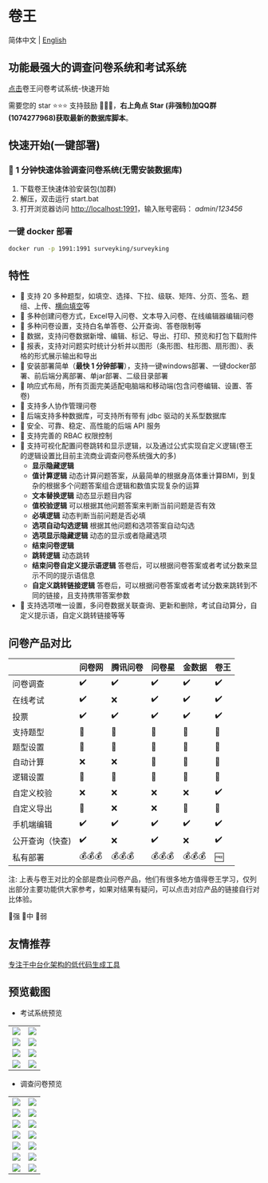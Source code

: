 # 卷王

简体中文 | [English](./README.en-us.md)

## 功能最强大的调查问卷系统和考试系统

[点击](https://wj.surveyking.cn/s/start)卷王问卷考试系统-快速开始

需要您的 star ⭐️⭐️⭐️ 支持鼓励 🙏🙏🙏，**右上角点 Star (非强制)加QQ群(1074277968)获取最新的数据库脚本**。

## 快速开始(一键部署)

### 🚀 1 分钟快速体验调查问卷系统(无需安装数据库)

1. 下载卷王快速体验安装包(加群)
2. 解压，双击运行 start.bat
3. 打开浏览器访问 [http://localhost:1991](http://localhost:1991)，输入账号密码： *admin*/*123456*

### 一键 docker 部署

```bash
docker run -p 1991:1991 surveyking/surveyking
```

## 特性

- 🥇 支持 20 多种题型，如填空、选择、下拉、级联、矩阵、分页、签名、题组、上传、[横向填空](https://wj.surveyking.cn/s/EMqvs7)等
- 🎉 多种创建问卷方式，Excel导入问卷、文本导入问卷、在线编辑器编辑问卷
- 💪 多种问卷设置，支持白名单答卷、公开查询、答卷限制等
- 🎇 数据，支持问卷数据新增、编辑、标记、导出、打印、预览和打包下载附件
- 🎨 报表，支持对问题实时统计分析并以图形（条形图、柱形图、扇形图）、表格的形式展示输出和导出
- 🚀 安装部署简单（**最快 1 分钟部署**），支持一键windows部署、一键docker部署、前后端分离部署、单jar部署、二级目录部署
- 🥊 响应式布局，所有页面完美适配电脑端和移动端(包含问卷编辑、设置、答卷)
- 👬 支持多人协作管理问卷
- 🎁 后端支持多种数据库，可支持所有带有 jdbc 驱动的关系型数据库
- 🐯 安全、可靠、稳定、高性能的后端 API 服务
- 🙆 支持完善的 RBAC 权限控制
- 🦋 支持可视化配置问卷跳转和显示逻辑，以及通过公式实现自定义逻辑(卷王的逻辑设置比目前主流商业调查问卷系统强大的多)
  - **显示隐藏逻辑**
  - **值计算逻辑** 动态计算问题答案，从最简单的根据身高体重计算BMI，到复杂的根据多个问题答案组合逻辑和数值实现复杂的运算
  - **文本替换逻辑** 动态显示题目内容
  - **值校验逻辑** 可以根据其他问题答案来判断当前问题是否有效
  - **必填逻辑** 动态判断当前问题是否必填
  - **选项自动勾选逻辑** 根据其他问题和选项答案自动勾选
  - **选项显示隐藏逻辑** 动态的显示或者隐藏选项
  - **结束问卷逻辑** 
  - **跳转逻辑** 动态跳转
  - **结束问卷自定义提示语逻辑** 答卷后，可以根据问卷答案或者考试分数来显示不同的提示语信息
  - **自定义跳转链接逻辑** 答卷后，可以根据问卷答案或者考试分数来跳转到不同的链接，且支持携带答案参数
- 🌈 支持选项唯一设置，多问卷数据关联查询、更新和删除，考试自动算分，自定义提示语，自定义跳转链接等等

## 问卷产品对比

|                 | 问卷网 | 腾讯问卷 | 问卷星 | 金数据 | 卷王 |
| --------------- | ------ | -------- | ------ | ------ | ---- |
| 问卷调查        | ✔️   | ✔️     | ✔️   | ✔️   | ✔️ |
| 在线考试        | ✔️   | ❌       | ✔️   | ✔️   | ✔️ |
| 投票            | ✔️   | ✔️     | ✔️   | ✔️   | ✔️ |
| 支持题型        | 🥇     | 🥉       | 🥇     | 🥈     | 🥈   |
| 题型设置        | 🥇     | 🥉       | 🥇     | 🥇     | 🥇   |
| 自动计算        | ❌     | ❌       | 🥉     | 🥈     | 🥇   |
| 逻辑设置        | 🥈     | 🥈       | 🥈     | 🥈     | 🥇   |
| 自定义校验      | ❌     | ❌       | ❌     | ❌     | ✔️ |
| 自定义导出      | 🥈     | ❌       | ❌     | 🥉     | 🥇   |
| 手机端编辑      | ✔️   | ✔️     | ✔️   | ✔️   | ✔️ |
| 公开查询（快查) | ✔️   | ❌       | ✔️   | ❌     | ✔️ |
| 私有部署        | 💰💰💰 | 💰💰💰   | 💰💰💰 | 💰💰💰 | 🆓   |

注: 上表与卷王对比的全部是商业问卷产品，他们有很多地方值得卷王学习，仅列出部分主要功能供大家参考，如果对结果有疑问，可以点击对应产品的链接自行对比体验。

🥇强  🥈中 🥉弱

## 友情推荐

[专注于中台化架构的低代码生成工具](https://gitee.com/orangeform/orange-admin)

## 预览截图

* 考试系统预览

<table>
    <tr>
        <td><img src="docs/images/exam-editor.jpg"/></td>
        <td><img src="docs/images/exam-import.jpg"/></td>
    </tr>
     <tr>
        <td><img src="docs/images/exam-pc-prev.jpg"/></td>
        <td><img src="docs/images/exam-mb-preview.jpeg"/></td>
    </tr>
     <tr>
        <td><img src="docs/images/exam-repo-list.jpg"/></td>
        <td><img src="docs/images/exam-repo-pick.jpg"/></td>
    </tr>
     <tr>
        <td><img src="docs/images/exam-repo-qedit.jpg"/></td>
        <td><img src="docs/images/exam-repo.jpg"/></td>
    </tr>
</table>

* 调查问卷预览

<table>
    <tr>
        <td><img src="docs/images/survey-editor.jpg"/></td>
        <td><img src="docs/images/survey-editor-formula.jpg"/></td>
    </tr>
    <tr>
        <td><img src="docs/images/survey-editor-preview.jpg"/></td>
        <td><img src="docs/images/survey-imp.jpg"/></td>
    </tr>
    <tr>
        <td><img src="docs/images/survey-export.jpg"/></td>
        <td><img src="docs/images/survey-exp-preview.jpg"/></td>
    </tr>
    <tr>
        <td><img src="docs/images/survey-exp-formula.jpg"/></td>
        <td><img src="docs/images/survey-formula.jpg"/></td>
    </tr>
    <tr>
        <td><img src="docs/images/survey-editor-preview.jpg"/></td>
        <td><img src="docs/images/survey-prev-mbmi.jpeg"/></td>
    </tr>
    <tr>
        <td><img src="docs/images/survey-report.jpg"/></td>
        <td><img src="docs/images/survey-setting.jpg"/></td>
    </tr>
    <tr>
        <td><img src="docs/images/survey-sys.jpg"/></td>
        <td><img src="docs/images/survey-post.jpg"/></td>
    </tr>
</table>
